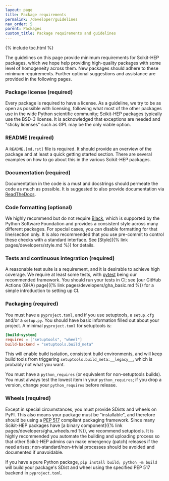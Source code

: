 ```yaml
---
layout: page
title: Package requirements
permalink: /developer/guidelines
nav_order: 5
parent: Packages
custom_title: Package requirements and guidelines
---
```


{% include toc.html %}

The guidelines on this page provide minimum requirements for Scikit-HEP
packages, which we hope help providing high-quality packages with some level of
homogeneity across them. New packages should adhere to these minimum
requirements. Further optional suggestions and assistance are provided in the
following pages.

### Package license (required)

Every package is required to have a license. As a guideline, we try to be as
open as possible with licensing, following what most of the other packages use
in the wide Python scientific community; Scikit-HEP packages typically use the
BSD-3 license. It is acknowledged that exceptions are needed and "sticky
licenses" such as GPL may be the only viable option.

### README (required)

A `README.[md,rst]` file is required. It should provide an overview of the
package and at least a quick getting started section. There are several
examples on how to go about this in the various Scikit-HEP packages.

### Documentation (required)

Documentation in the code is a must and docstrings should permeate the code as
much as possible. It is suggested to also provide documentation via
[ReadTheDocs][].

### Code formatting (optional)

We highly recommend but do not require [Black][], which is supported by the
Python Software Foundation and provides a consistent style across many
different packages. For special cases, you can disable formatting for that
line/section only. It is also recommended that you use pre-commit to control
these checks with a standard interface. See [Style]({% link
pages/developers/style.md %}) for details.

### Tests and continuous integration (required)

A reasonable test suite is a requirement, and it is desirable to achieve high
coverage. We require at least some tests, with [pytest][] being our recommended framework.
You should run your tests in CI; see [our GitHub Actions (GHA) page]({% link
pages/developers/gha_basic.md %}) for a simple introduction to setting up CI.

### Packaging (required)

You must have a `pyproject.toml`, and if you use setuptools, a `setup.cfg` and/or a `setup.py`.
You should have basic information filled out about your project. A minimal `pyproject.toml` for
setuptools is:

```toml
[build-system]
requires = ["setuptools", "wheel"]
build-backend = "setuptools.build_meta"
```

This will enable build isolation, consistent build environments, and will keep build tools from
triggering `setuptools.build_meta:__legacy__`, which is probably not what you want.

You must have a `python_requires` (or equivalent for non-setuptools builds). You must always
test the lowest item in your `python_requires`; if you drop a version, change your `python_requires`
before release.

### Wheels (required)

Except in special circumstances, you must provide SDists and wheels on PyPI.
This also means your package must be "installable", and therefore should be
using a [PEP 517][] compliant packaging framework. Since many Scikit-HEP packages
have [a binary component]({% link
pages/developers/gha_wheels.md %}), we recommend setuptools. It is highly recommended you
automate the building and uploading process so that other Scikit-HEP admins can
make emergency (patch) releases if the need arises; non-standard/non-trivial
processes should be avoided and documented if unavoidable.

If you have a pure Python package, `pip install build; python -m build` will build your
package's SDist and wheel using the specified PEP 517 backend in `pyproject.toml`.

[black]: https://black.readthedocs.io/en/latest/
[readthedocs]: https://readthedocs.org/
[pytest]: https://docs.pytest.org/
[pep 517]: https://www.python.org/dev/peps/pep-0517/
